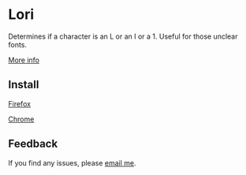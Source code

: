 # Lori

Determines if a character is an L or an I or a 1. Useful for those unclear fonts.

[More info](https://lori.joeherbert.dev)

## Install

[Firefox](https://addons.mozilla.org/en-GB/firefox/addon/lori/)

[Chrome](https://chromewebstore.google.com/detail/lori/cbafpdnfopladkkgjkmhnadpmfajbnag)

## Feedback

If you find any issues, please [email me](mailto:joe@joeherbert.dev?subject=lori).
